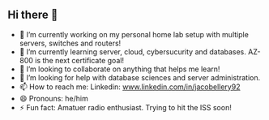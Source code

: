 ## Hi there 👋




- 🔭 I’m currently working on my personal home lab setup with multiple servers, switches and routers!
- 🌱 I’m currently learning server, cloud, cybersucurity and databases. AZ-800 is the next certificate goal!
- 👯 I’m looking to collaborate on anything that helps me learn!
- 🤔 I’m looking for help with database sciences and server administration. 
- 📫 How to reach me: Linkedin: www.linkedin.com/in/jacobellery92
- 😄 Pronouns: he/him
- ⚡ Fun fact: Amatuer radio enthusiast. Trying to hit the ISS soon!

